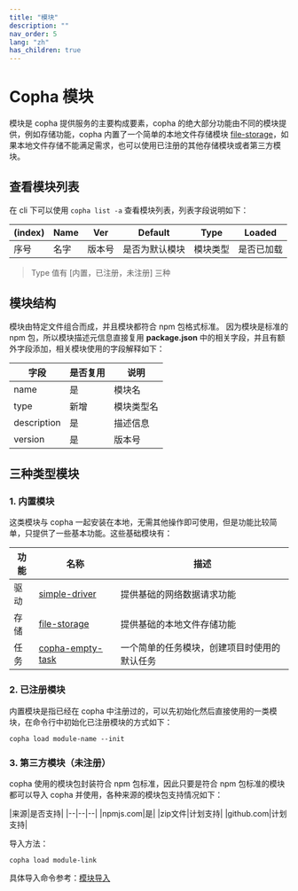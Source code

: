 ```yaml
---
title: "模块"
description: ""
nav_order: 5
lang: "zh"
has_children: true
---
```


# Copha 模块
模块是 copha 提供服务的主要构成要素，copha 的绝大部分功能由不同的模块提供，例如存储功能，copha 内置了一个简单的本地文件存储模块 [file-storage](https://github.com/copha-project/file-storage)，如果本地文件存储不能满足需求，也可以使用已注册的其他存储模块或者第三方模块。

## 查看模块列表
在 cli 下可以使用 `copha list -a` 查看模块列表，列表字段说明如下：

|(index) |Name | Ver | Default |Type| Loaded|
|--|--|--|--|--|--|
|序号|名字|版本号|是否为默认模块|模块类型|是否已加载|

> Type 值有 [内置，已注册，未注册] 三种

## 模块结构
模块由特定文件组合而成，并且模块都符合 npm 包格式标准。
因为模块是标准的 npm 包，所以模块描述元信息直接复用 **package.json** 中的相关字段，并且有额外字段添加，相关模块使用的字段解释如下：

| 字段 |是否复用| 说明|
|--|--|--|
| name |是| 模块名 |
|type|新增| 模块类型名|
| description |是 |描述信息 |
| version| 是 |版本号 |

## 三种类型模块
### 1. 内置模块
这类模块与 copha 一起安装在本地，无需其他操作即可使用，但是功能比较简单，只提供了一些基本功能。这些基础模块有：

|功能|名称|描述|
|--|--|--|
|驱动|[simple-driver](https://github.com/copha-project/simple-driver)|提供基础的网络数据请求功能|
|存储|[file-storage](https://github.com/copha-project/file-storage)|提供基础的本地文件存储功能|
|任务|[copha-empty-task](https://github.com/copha-project/copha-empty-task)|一个简单的任务模块，创建项目时使用的默认任务|

### 2. 已注册模块
内置模块是指已经在 copha 中注册过的，可以先初始化然后直接使用的一类模块，在命令行中初始化已注册模块的方式如下：

```
copha load module-name --init
```

### 3. 第三方模块（未注册）
copha 使用的模块包封装符合 npm 包标准，因此只要是符合 npm 包标准的模块都可以导入 copha 并使用，各种来源的模块包支持情况如下：

|来源|是否支持|
|--|--|--|
|npmjs.com|是|
|zip文件|计划支持|
|github.com|计划支持|

导入方法：
```
copha load module-link
```
具体导入命令参考：[模块导入](./cli)
